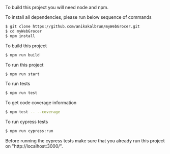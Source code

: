 To build this project you will need node and npm.

To install all dependencies, please run below sequence of commands
```bash
$ git clone https://github.com/anikakalbrun/myWebGrocer.git
$ cd myWebGrocer
$ npm install
```

To build this project
```bash
$ npm run build
``` 

To run this project
```bash
$ npm run start
``` 

To run tests
```bash
$ npm run test
``` 

To get code coverage information
```bash
$ npm test -- --coverage
``` 
To run cypress tests
```bash
$ npm run cypress:run
``` 
Before running the cypress tests make sure that you already run this project on "http://localhost:3000/".